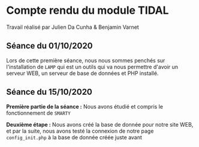# Compte rendu du module TIDAL
Travail réalisé par Julien Da Cunha & Benjamin Varnet <br/>

## Séance du 01/10/2020

Lors de cette première séance, nous nous sommes penchés sur l'installation de `LAMP` qui est un outils qui va nous permettre d'avoir un serveur WEB, un serveur de base de données et PHP installé. </br>

## Séance du 15/10/2020

**Première partie de la séance :** Nous avons étudié et compris le fonctionnement de `SMARTY` <br/>

**Deuxième étape :** Nous avons créé la base de donnée pour notre site WEB, et par la suite, nous avons testé la connexion de notre page `config_init.php` à la base de donnée créée juste avant </br>

